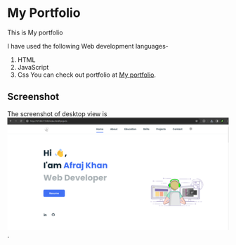 # My Portfolio

This is My portfolio

I have used the following Web development languages-
1) HTML
2) JavaScript
3) Css
You can check out portfolio at [My portfolio](https://afraj2004.github.io/MyPortfolio/).
## Screenshot
The screenshot of desktop view is
![Portfolio](assets/img/portfolioimg.png).
